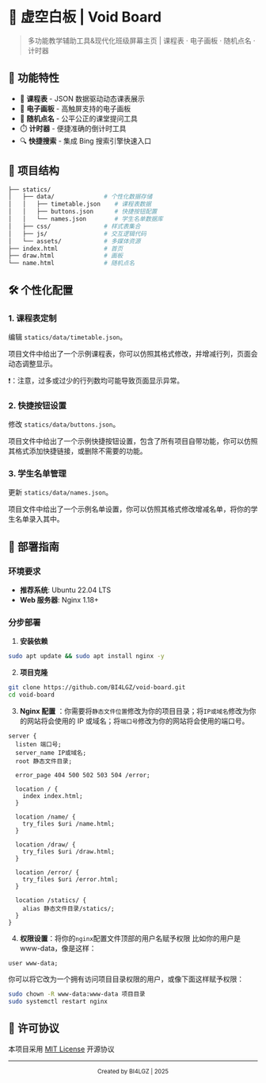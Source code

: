 # 🎨 虚空白板 | Void Board

> 多功能教学辅助工具&现代化班级屏幕主页 | 课程表 · 电子画板 · 随机点名 · 计时器

## 🌟 功能特性

- 📅 **课程表** - JSON 数据驱动动态课表展示
- 🎨 **电子画板** - 高触屏支持的电子画板
- 🎲 **随机点名** - 公平公正的课堂提问工具
- ⏱️ **计时器** - 便捷准确的倒计时工具
- 🔍 **快捷搜索** - 集成 Bing 搜索引擎快速入口

## 📂 项目结构

```bash
├── statics/
│   ├── data/              # 个性化数据存储
│   │   ├── timetable.json    # 课程表数据
│   │   ├── buttons.json      # 快捷按钮配置
│   │   └── names.json        # 学生名单数据库
│   ├── css/               # 样式表集合
│   ├── js/                # 交互逻辑代码
│   └── assets/            # 多媒体资源
├── index.html             # 首页
├── draw.html              # 画板
└── name.html              # 随机点名
```

## 🛠️ 个性化配置

### 1. 课程表定制

编辑 `statics/data/timetable.json`。

项目文件中给出了一个示例课程表，你可以仿照其格式修改，并增减行列，页面会动态调整显示。

❗：注意，过多或过少的行列数均可能导致页面显示异常。

### 2. 快捷按钮设置

修改 `statics/data/buttons.json`。

项目文件中给出了一个示例快捷按钮设置，包含了所有项目自带功能，你可以仿照其格式添加快捷链接，或删除不需要的功能。

### 3. 学生名单管理

更新 `statics/data/names.json`。

项目文件中给出了一个示例名单设置，你可以仿照其格式修改增减名单，将你的学生名单录入其中。

## 🚀 部署指南

### 环境要求

- **推荐系统**: Ubuntu 22.04 LTS
- **Web 服务器**: Nginx 1.18+

### 分步部署

1. **安装依赖**

```bash
sudo apt update && sudo apt install nginx -y
```

2. **项目克隆**

```bash
git clone https://github.com/BI4LGZ/void-board.git
cd void-board
```

3. **Nginx 配置** ：你需要将`静态文件位置`修改为你的项目目录；将`IP或域名`修改为你的网站将会使用的 IP 或域名；将`端口号`修改为你的网站将会使用的端口号。

```nginx
server {
  listen 端口号;
  server_name IP或域名;
  root 静态文件目录;

  error_page 404 500 502 503 504 /error;

  location / {
    index index.html;
  }

  location /name/ {
    try_files $uri /name.html;
  }

  location /draw/ {
    try_files $uri /draw.html;
  }

  location /error/ {
    try_files $uri /error.html;
  }

  location /statics/ {
    alias 静态文件目录/statics/;
  }
}
```

4. **权限设置**：将你的`nginx`配置文件顶部的用户名赋予权限
   比如你的用户是 www-data，像是这样：

```nginx
user www-data;
```

你可以将它改为一个拥有访问项目目录权限的用户，或像下面这样赋予权限：

```bash
sudo chown -R www-data:www-data 项目目录
sudo systemctl restart nginx
```

## 📜 许可协议

本项目采用 [MIT License](LICENSE) 开源协议

---

<div align="center">
  <sub>Created by BI4LGZ | 2025</sub>
</div>
